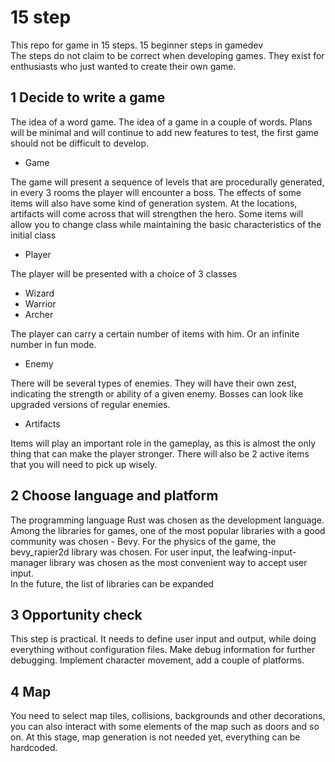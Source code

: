 # 15 step 
This repo for game in 15 steps. 15 beginner steps in gamedev </br>
The steps do not claim to be correct when developing games. They exist for enthusiasts who just wanted to create their own game.

## 1 Decide to write a game
The idea of a word game. The idea of a game in a couple of words.
Plans will be minimal and will continue to add new features to test, the first game should not be difficult to develop. </br>

- Game 

The game will present a sequence of levels that are procedurally generated, in every 3 rooms the player will encounter a boss. The effects of some items will also have some kind of generation system.
At the locations, artifacts will come across that will strengthen the hero. Some items will allow you to change class while maintaining the basic characteristics of the initial class

- Player

The player will be presented with a choice of 3 classes

- Wizard 
- Warrior
- Archer

The player can carry a certain number of items with him. Or an infinite number in fun mode.

- Enemy 

There will be several types of enemies. They will have their own zest, indicating the strength or ability of a given enemy. Bosses can look like upgraded versions of regular enemies.

- Artifacts

Items will play an important role in the gameplay, as this is almost the only thing that can make the player stronger. There will also be 2 active items that you will need to pick up wisely.

## 2 Choose language and platform

The programming language Rust was chosen as the development language. Among the libraries for games, one of the most popular libraries with a good community was chosen - Bevy. For the physics of the game, the bevy_rapier2d library was chosen. For user input, the leafwing-input-manager library was chosen as the most convenient way to accept user input. </br> 
In the future, the list of libraries can be expanded

## 3 Opportunity check

This step is practical. It needs to define user input and output, while doing everything without configuration files. Make debug information for further debugging. Implement character movement, add a couple of platforms.

## 4 Map

You need to select map tiles, collisions, backgrounds and other decorations, you can also interact with some elements of the map such as doors and so on. At this stage, map generation is not needed yet, everything can be hardcoded.